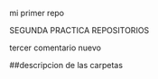 mi primer repo


SEGUNDA PRACTICA REPOSITORIOS

tercer comentario nuevo

##descripcion de las carpetas
